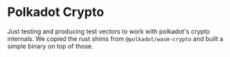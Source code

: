 # Polkadot Crypto

Just testing and producing test vectors to work with polkadot's crypto internals. We copied the rust shims from `@polkadot/wasm-crypto` and built a simple binary on top of those.